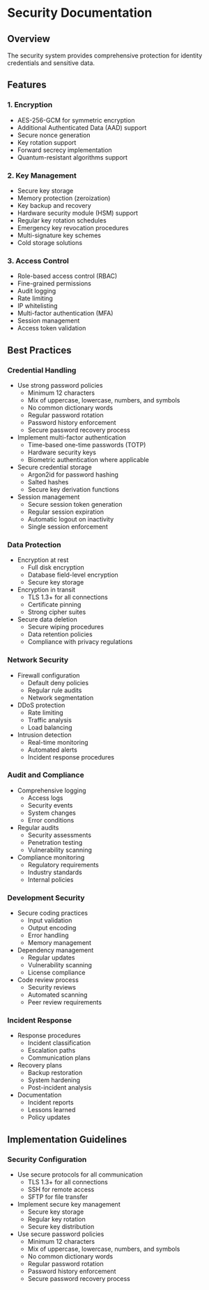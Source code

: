 # Security Documentation

## Overview
The security system provides comprehensive protection for identity credentials and sensitive data.

## Features

### 1. Encryption
- AES-256-GCM for symmetric encryption
- Additional Authenticated Data (AAD) support
- Secure nonce generation
- Key rotation support
- Forward secrecy implementation
- Quantum-resistant algorithms support

### 2. Key Management
- Secure key storage
- Memory protection (zeroization)
- Key backup and recovery
- Hardware security module (HSM) support
- Regular key rotation schedules
- Emergency key revocation procedures
- Multi-signature key schemes
- Cold storage solutions

### 3. Access Control
- Role-based access control (RBAC)
- Fine-grained permissions
- Audit logging
- Rate limiting
- IP whitelisting
- Multi-factor authentication (MFA)
- Session management
- Access token validation

## Best Practices

### Credential Handling
- Use strong password policies
  - Minimum 12 characters
  - Mix of uppercase, lowercase, numbers, and symbols
  - No common dictionary words
  - Regular password rotation
  - Password history enforcement
  - Secure password recovery process
- Implement multi-factor authentication
  - Time-based one-time passwords (TOTP)
  - Hardware security keys
  - Biometric authentication where applicable
- Secure credential storage
  - Argon2id for password hashing
  - Salted hashes
  - Secure key derivation functions
- Session management
  - Secure session token generation
  - Regular session expiration
  - Automatic logout on inactivity
  - Single session enforcement

### Data Protection
- Encryption at rest
  - Full disk encryption
  - Database field-level encryption
  - Secure key storage
- Encryption in transit
  - TLS 1.3+ for all connections
  - Certificate pinning
  - Strong cipher suites
- Secure data deletion
  - Secure wiping procedures
  - Data retention policies
  - Compliance with privacy regulations

### Network Security
- Firewall configuration
  - Default deny policies
  - Regular rule audits
  - Network segmentation
- DDoS protection
  - Rate limiting
  - Traffic analysis
  - Load balancing
- Intrusion detection
  - Real-time monitoring
  - Automated alerts
  - Incident response procedures

### Audit and Compliance
- Comprehensive logging
  - Access logs
  - Security events
  - System changes
  - Error conditions
- Regular audits
  - Security assessments
  - Penetration testing
  - Vulnerability scanning
- Compliance monitoring
  - Regulatory requirements
  - Industry standards
  - Internal policies

### Development Security
- Secure coding practices
  - Input validation
  - Output encoding
  - Error handling
  - Memory management
- Dependency management
  - Regular updates
  - Vulnerability scanning
  - License compliance
- Code review process
  - Security reviews
  - Automated scanning
  - Peer review requirements

### Incident Response
- Response procedures
  - Incident classification
  - Escalation paths
  - Communication plans
- Recovery plans
  - Backup restoration
  - System hardening
  - Post-incident analysis
- Documentation
  - Incident reports
  - Lessons learned
  - Policy updates

## Implementation Guidelines

### Security Configuration
- Use secure protocols for all communication
  - TLS 1.3+ for all connections
  - SSH for remote access
  - SFTP for file transfer
- Implement secure key management
  - Secure key storage
  - Regular key rotation
  - Secure key distribution
- Use secure password policies
  - Minimum 12 characters
  - Mix of uppercase, lowercase, numbers, and symbols
  - No common dictionary words
  - Regular password rotation
  - Password history enforcement
  - Secure password recovery process